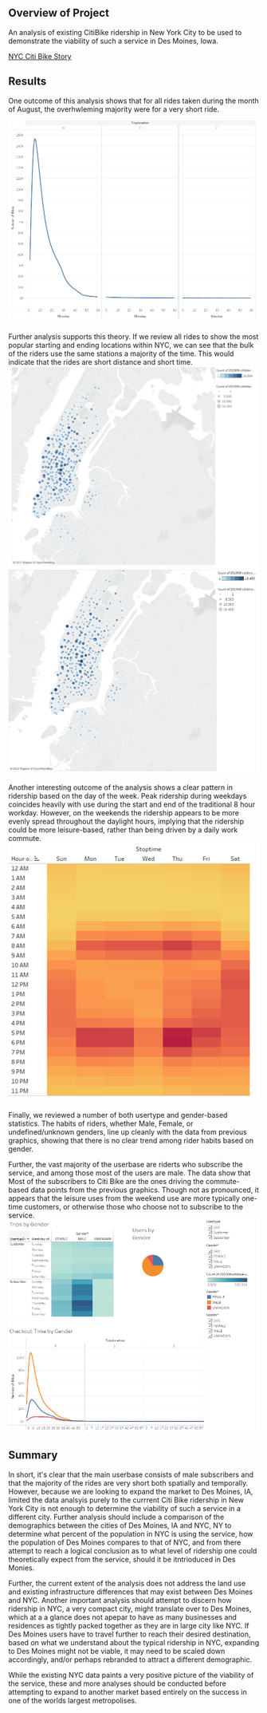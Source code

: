 ## Overview of Project
An analysis of existing CitiBike ridership in New York City to be used to demonstrate the viability of such a service in Des Moines, Iowa.

[NYC Citi Bike Story](https://public.tableau.com/views/NYCCitiBikeStoryChallenge_16328801048820/NYCCitiBikeStory?:language=en-US&publish=yes&:display_count=n&:origin=viz_share_link)

## Results

One outcome of this analysis shows that for all rides taken during the month of August, the overhwleming majority were for a very short ride.

![Img1](https://github.com/rscalise88/bikesharing/blob/main/images/1.PNG)


Further analysis supports this theory.  If we review all rides to show the most popular starting and ending locations within NYC, we can see that the bulk of the riders use the same stations a majority of the time.  This would indicate that the rides are short distance and short time.
![Img2](https://github.com/rscalise88/bikesharing/blob/main/images/2.PNG)
![Img3](https://github.com/rscalise88/bikesharing/blob/main/images/3.PNG)


Another interesting outcome of the analysis shows a clear pattern in ridership based on the day of the week.  Peak ridership during weekdays coincides heavily with use during the start and end of the traditional 8 hour workday.  However, on the weekends the ridership appears to be more evenly spread throughout the daylight hours, implying that the ridership could be more leisure-based, rather than being driven by a daily work commute.
![Img4](https://github.com/rscalise88/bikesharing/blob/main/images/4.PNG)


Finally, we reviewed a number of both usertype and gender-based statistics. The habits of riders, whether Male, Female, or undefined/unknown genders, line up cleanly with the data from previous graphics, showing that there is no clear trend among rider habits based on gender.

Further, the vast majority of the userbase are riderts who subscribe the service, and among those most of the users are male.  The data show that Most of the subscribers to Citi Bike are the ones driving the commute-based data points from the previous graphics.  Though not as pronounced, it appears that the leisure uses from the weekend use are more typically one-time customers, or otherwise those who choose not to subscribe to the service.
![Img5](https://github.com/rscalise88/bikesharing/blob/main/images/5.PNG)


## Summary
In short, it's clear that the main userbase consists of male subscribers and that the majority of the rides are very short both spatially and temporally. However, because we are looking to expand the market to Des Moines, IA, limited the data analsyis purely to the currrent Citi Bike ridership in New York City is not enough to determine the viability of such a service in a different city.  Further analysis should include a comparison of the demographics between the cities of Des Moines, IA and NYC, NY to determine what percent of the population in NYC is using the service, how the population of Des Moines compares to that of NYC, and from there attempt to reach a logical conclusion as to what level of ridership one could theoretically expect from the service, should it be itntrioduced in Des Monies.  

Further, the current extent of the analysis does not address the land use and existing infrastructure differences that may exist between Des Moines and NYC.  Another important analysis should attempt to discern how ridership in NYC, a very compact city, might translate over to Des Moines, which at a a glance does not apepar to have as many businesses and residences as tightly packed together as they are in large city like NYC.  If Des Moines users have to travel further to reach their desired destination, based on what we understand about the typical ridership in NYC, expanding to Des Moines might not be viable, it may need to be scaled down accordingly, and/or perhaps rebranded to attract a different demographic.

While the existing NYC data paints a very positive picture of the viability of the service, these and more analyses should be conducted before attempting to expand to another market based entirely on the success in one of the worlds largest metropolises. 
